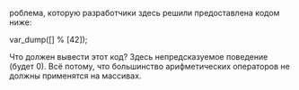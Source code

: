 роблема, которую разработчики здесь решили предоставлена кодом ниже:


var_dump([] % [42]);

Что должен вывести этот код? Здесь непредсказуемое поведение (будет 0). Всё потому, что большинство арифметических операторов не должны применятся на массивах.
